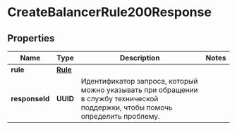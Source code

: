 

# CreateBalancerRule200Response


## Properties

| Name | Type | Description | Notes |
|------------ | ------------- | ------------- | -------------|
|**rule** | [**Rule**](Rule.md) |  |  |
|**responseId** | **UUID** | Идентификатор запроса, который можно указывать при обращении в службу технической поддержки, чтобы помочь определить проблему. |  |



